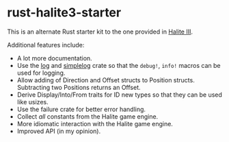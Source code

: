 # rust-halite3-starter

This is an alternate Rust starter kit to the one provided in [Halite III].

Additional features include:

- A lot more documentation.
- Use the [log] and [simplelog] crate so that the `debug!`, `info!` macros can
  be used for logging.
- Allow adding of Direction and Offset structs to Position structs. Subtracting
  two Positions returns an Offset.
- Derive Display/Into/From traits for ID new types so that they can be used like
  usizes.
- Use the failure crate for better error handling.
- Collect *all* constants from the Halite game engine.
- More idiomatic interaction with the Halite game engine.
- Improved API (in my opinion).

[Halite III]: https://github.com/HaliteChallenge/Halite-III
[log]: https://github.com/rust-lang-nursery/log
[simplelog]: https://github.com/drakulix/simplelog.rs
